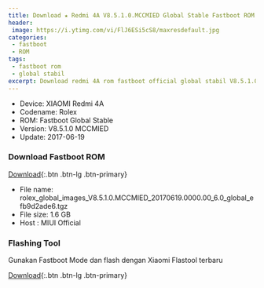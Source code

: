 ```yaml
---
title: Download ★ Redmi 4A V8.5.1.0.MCCMIED Global Stable Fastboot ROM
header:
 image: https://i.ytimg.com/vi/FlJ6ESi5cS8/maxresdefault.jpg
categories:
 - fastboot
 - ROM
tags:
 - fastboot rom
 - global stabil
excerpt: Download redmi 4A rom fastboot official global stabil V8.5.1.0 MCCMIED update 2017-06-19
---
```

- Device: XIAOMI Redmi 4A
- Codename: Rolex
- ROM: Fastboot Global Stable
- Version: V8.5.1.0 MCCMIED
- Update: 2017-06-19

### Download Fastboot ROM

[Download](http://bigota.d.miui.com/V8.5.1.0.MCCMIED/rolex_global_images_V8.5.1.0.MCCMIED_20170619.0000.00_6.0_global_efb9d2ade6.tgz){:.btn .btn-lg .btn-primary}

- File name: rolex_global_images_V8.5.1.0.MCCMIED_20170619.0000.00_6.0_global_efb9d2ade6.tgz
- File size: 1.6 GB
- Host : MIUI Official

### Flashing Tool

Gunakan Fastboot Mode dan flash dengan Xiaomi Flastool terbaru

[Download](http://api.en.miui.com/url/MiFlashTool){:.btn .btn-lg .btn-primary}

